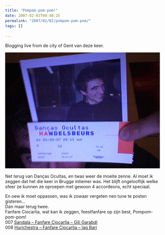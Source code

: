 ```yaml
---
title: "Pompom-pom-pom!"
date: 2007-02-02T00:48:25
permalink: "2007/02/02/pompom-pom-pom/"
tags: []

---
```

Blogging live from de city of Gent van deze keer.

![Ticket op tram](/images/blog/2007/02/foto-76.jpg)

Net terug van Danças Ocultas, en twas weer de moeite zenne. Al moet ik zeggen dat het die keer in Brugge intiemer was. Het blijft ongelooflijk welke sfeer ze kunnen ze oproepen met gewoon 4 accordeons, echt speciaal.

En oew ik moet oppassen, was ik zowaar vergeten nen tune te posten gisteren…  
Dan maar terug twee.  
Fanfare Ciocarlia, wat kan ik zeggen, feestfanfare op zijn best, Pompom-pom-pom!  
007 [Sandala – Fanfare Ciocarlia – Gili Garabdi](http://phobos.apple.com/WebObjects/MZStore.woa/wa/viewAlbum?playlistId=68776808&s=143446&i=68776294 "http://phobos.apple.com/WebObjects/MZStore.woa/wa/viewAlbum?playlistId=68776808&s=143446&i=68776294")  
008 [Hurichestra – Fanfare Ciocarlia – Iag Bari](http://phobos.apple.com/WebObjects/MZStore.woa/wa/viewAlbum?playlistId=75762883&s=143446&i=75762793 "http://phobos.apple.com/WebObjects/MZStore.woa/wa/viewAlbum?playlistId=75762883&s=143446&i=75762793")
